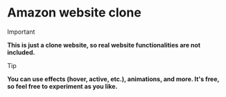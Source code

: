 # Amazon website clone

> [!IMPORTANT]
> **This is just a clone website, so real website functionalities are not included.**

> [!TIP]
> **You can use effects (hover, active, etc.), animations, and more. It's free, so feel free to experiment as you like.**
